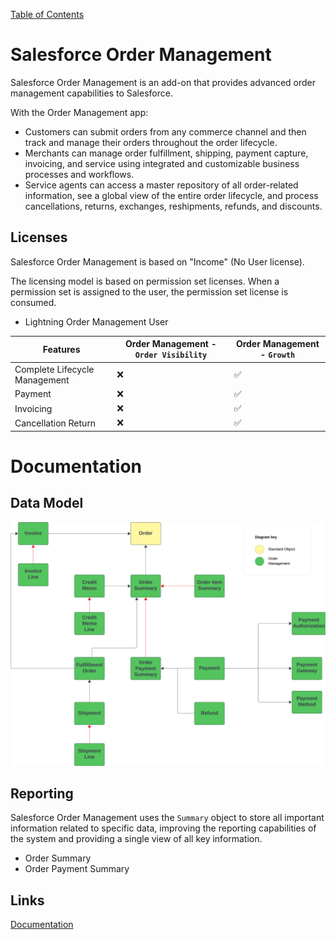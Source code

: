 [Table of Contents](../Documentation.md)

# Salesforce Order Management

Salesforce Order Management is an add-on that provides advanced order management capabilities to Salesforce.

With the Order Management app:

- Customers can submit orders from any commerce channel and then track and manage their orders throughout the order lifecycle.
- Merchants can manage order fulfillment, shipping, payment capture, invoicing, and service using integrated and customizable business processes and workflows.
- Service agents can access a master repository of all order-related information, see a global view of the entire order lifecycle, and process cancellations, returns, exchanges, reshipments, refunds, and discounts.

## Licenses

Salesforce Order Management is based on "Income" (No User license).

The licensing model is based on permission set licenses. When a permission set is assigned to the user, the permission set license is consumed.
- Lightning Order Management User


| Features | Order Management - `Order Visibility` | Order Management - `Growth` |
|----------|---------------------------------------|-----------------------------|
| Complete Lifecycle Management | ❌| ✅ |
| Payment                   | ❌  | ✅ |
| Invoicing                 | ❌  | ✅ |
| Cancellation Return       | ❌  | ✅ |

# Documentation

## Data Model
![Data Model](../../Images/CTA%20-%20Diagrams%20-%20Order%20Management.png)

## Reporting

Salesforce Order Management uses the `Summary` object to store all important information related to specific data, improving the reporting capabilities of the system and providing a single view of all key information.
- Order Summary
- Order Payment Summary

## Links

[Documentation](https://help.salesforce.com/s/articleView?id=sf.om_order_management.htm&type=5)
